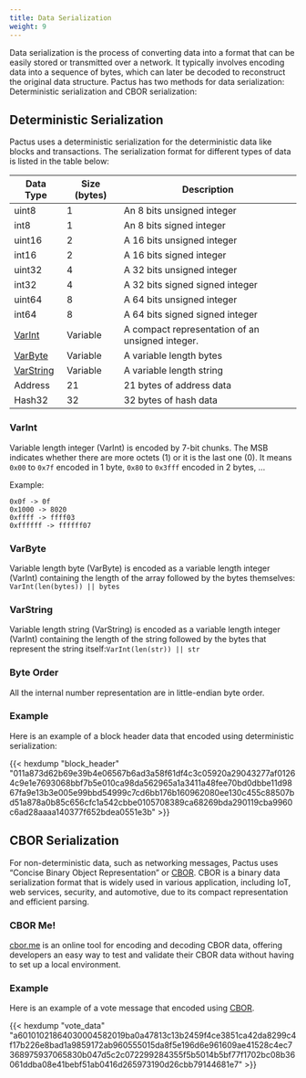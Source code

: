 ```yaml
---
title: Data Serialization
weight: 9
---
```


Data serialization is the process of converting data into a format that can be easily stored or transmitted over a network.
It typically involves encoding data into a sequence of bytes, which can later be decoded to
reconstruct the original data structure.
Pactus has two methods for data serialization: Deterministic serialization and CBOR serialization:

## Deterministic Serialization

Pactus uses a deterministic serialization for the deterministic data like blocks and transactions.
The serialization format for different types of data is listed in the table below:

| **Data Type**           | **Size (bytes)** | **Description**                                  |
| ----------------------- | ---------------- | ------------------------------------------------ |
| uint8                   | 1                | An 8 bits unsigned integer                       |
| int8                    | 1                | An 8 bits signed integer                         |
| uint16                  | 2                | A 16 bits unsigned integer                       |
| int16                   | 2                | A 16 bits signed integer                         |
| uint32                  | 4                | A 32 bits unsigned integer                       |
| int32                   | 4                | A 32 bits signed signed integer                  |
| uint64                  | 8                | A 64 bits unsigned integer                       |
| int64                   | 8                | A 64 bits signed signed integer                  |
| [VarInt](#varint)       | Variable         | A compact representation of an unsigned integer. |
| [VarByte](#varbyte)     | Variable         | A variable length bytes                          |
| [VarString](#varstring) | Variable         | A variable length string                         |
| Address                 | 21               | 21 bytes of address data                         |
| Hash32                  | 32               | 32 bytes of hash data                            |

### VarInt

Variable length integer (VarInt) is encoded by 7-bit chunks. The MSB indicates whether there are
more octets (1) or it is the last one (0). It means `0x00` to `0x7f` encoded in 1 byte, `0x80` to
`0x3fff` encoded in 2 bytes, ...

Example:

```text
0x0f -> 0f
0x1000 -> 8020
0xffff -> ffff03
0xffffff -> ffffff07
```

### VarByte

Variable length byte (VarByte) is encoded as a variable length integer (VarInt) containing the
length of the array followed by the bytes themselves: `VarInt(len(bytes)) || bytes`

### VarString

Variable length string (VarString) is encoded as a variable length integer (VarInt) containing the
length of the string followed by the bytes that represent the string
itself:`VarInt(len(str)) || str`

### Byte Order

All the internal number representation are in little-endian byte order.

### Example

Here is an example of a block header data that encoded using deterministic serialization:

{{< hexdump "block_header" "011a873d62b69e39b4e06567b6ad3a58f61df4c3c05920a29043277af01264c9e1e7693068bbf7b5e010ca98da562965a1a3411a48fee70bd0dbbe11d9867fa9e13b3e005e99bbd54999c7cd6bb176b160962080ee130c455c88507bd51a878a0b85c656cfc1a542cbbe0105708389ca68269bda290119cba9960c6ad28aaaa140377f652bdea0551e3b" >}}

## CBOR Serialization

For non-deterministic data, such as networking messages, Pactus uses
“Concise Binary Object Representation” or [CBOR](https://tools.ietf.org/html/rfc7049).
CBOR is a binary data serialization format that is widely used in various application,
including IoT, web services, security, and automotive, due to its compact representation and efficient parsing.

### CBOR Me!

[cbor.me](https://cbor.me)
is an online tool for encoding and decoding CBOR data, offering developers an easy way to test and
validate their CBOR data without having to set up a local environment.

### Example

Here is an example of a vote message that encoded using [CBOR](https://cbor.me/?bytes=a60101021864030004582019ba0a47813c13b2459f4ce3851ca42da8299c4f17b226e8bad1a9859172ab960555015da8f5e196d6e961609ae41528c4ec7368975937065830b047d5c2c072299284355f5b5014b5bf77f1702bc08b36061ddba08e41bebf51ab0416d265973190d26cbb79144681e7).

{{< hexdump "vote_data"
"a60101021864030004582019ba0a47813c13b2459f4ce3851ca42da8299c4f17b226e8bad1a9859172ab960555015da8f5e196d6e961609ae41528c4ec7368975937065830b047d5c2c072299284355f5b5014b5bf77f1702bc08b36061ddba08e41bebf51ab0416d265973190d26cbb79144681e7" >}}
